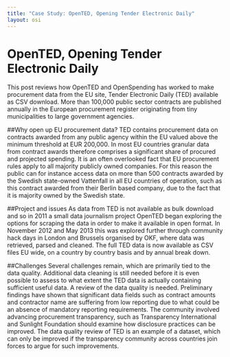 ```yaml
---
title: "Case Study: OpenTED, Opening Tender Electronic Daily"
layout: osi
---
```


# OpenTED, Opening Tender Electronic Daily

<div class="well">This post reviews how OpenTED and OpenSpending has worked to make procurement data from the EU site, Tender Electronic Daily (TED) available as CSV download. More than 100,000 public sector contracts are published annually in the  European procurement register originating from tiny municipalities to large government agencies.</div> 

##Why open up EU procurement data?
TED contains procurement data on contracts awarded from any public agency within the EU valued above the minimum threshold at EUR 200,000. In most EU countries granular data from contract awards therefore comprises a significant share of procured and projected spending. 
It is an often overlooked fact that EU procurement rules apply to all majority publicly owned companies. For this reason the public can for instance access data on more than 500 contracts awarded by the Swedish state-owned Vattenfall in all EU countries of operation, such as this contract awarded from their Berlin based company, due to the fact that it is majority owned by the Swedish state.

##Project and issues
As data from TED is not available as bulk download and so in 2011 a small data journalism project OpenTED began exploring the options for scraping the data in order to make it available in open format. In November 2012 and May 2013 this was explored further through community hack days in London and Brussels organised by OKF, where data was retrieved, parsed and cleaned. The full TED data is now available as CSV files EU wide, on a country by country basis and by annual break down. 

##Challenges
Several challenges remain, which are primarily tied to the data quality. Additional data cleaning is still needed before it is even possible to assess to what extent the TED data is actually containing sufficient useful data.
A review of the data quality is needed. Preliminary findings have shown that significant data fields such as contract amounts and contractor name are suffering from low reporting due to what could be an absence of mandatory reporting requirements. The community involved advancing procurement transparency, such as Transparency International and Sunlight Foundation should examine how disclosure practices can be improved. The data quality review of TED is an example of a dataset, which can only be improved if the transparency community across countries join forces to argue for such improvements.  
